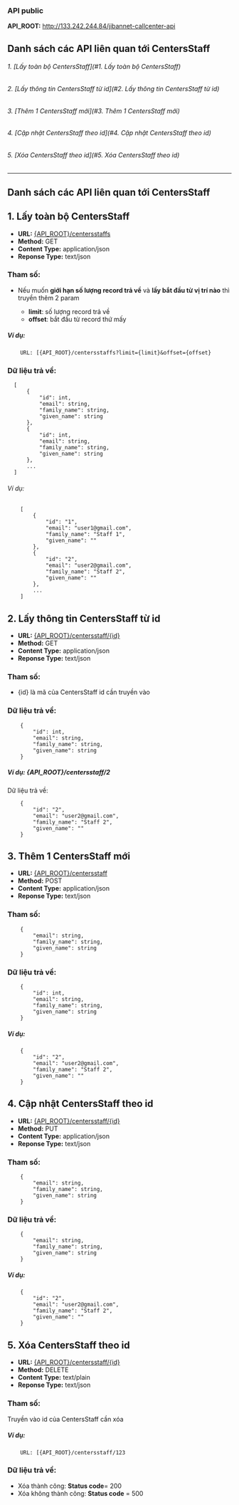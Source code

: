### API public

**API_ROOT:** http://133.242.244.84/jibannet-callcenter-api

## Danh sách các API liên quan tới CentersStaff
###### 1. [Lấy toàn bộ CentersStaff](#1. Lấy toàn bộ CentersStaff)
###### 2. [Lấy thông tin CentersStaff từ id](#2. Lấy thông tin CentersStaff từ id)
###### 3. [Thêm 1 CentersStaff mới](#3. Thêm 1 CentersStaff mới)
###### 4. [Cập nhật CentersStaff theo id](#4. Cập nhật CentersStaff theo id)
###### 5. [Xóa CentersStaff theo id](#5. Xóa CentersStaff theo id)

**********************************

## Danh sách các API liên quan tới CentersStaff
## 1. Lấy toàn bộ CentersStaff
* **URL:** [{API_ROOT}/centersstaffs](#)
* **Method:** GET
* **Content Type:** application/json
* **Reponse Type:** text/json

### Tham số:
* Nếu muốn **giới hạn số lượng record trả về** và **lấy bắt đầu từ vị trí nào** thì truyền thêm 2 param

  - **limit**: số lượng record trả về
  - **offset**: bắt đầu từ record thứ mấy
##### Ví dụ: 
		URL: [{API_ROOT}/centersstaffs?limit={limit}&offset={offset}

### Dữ liệu trả về:
    
  ```
	[
	    {
			"id": int,
			"email": string,
			"family_name": string,
			"given_name": string
	    },
	    {
			"id": int,
			"email": string,
			"family_name": string,
			"given_name": string
	    },
	    ...
	]
  ```

###### Ví dụ:
```
	[
	    {
			"id": "1",
			"email": "user1@gmail.com",
			"family_name": "Staff 1",
			"given_name": ""
	    },
	    {
			"id": "2",
			"email": "user2@gmail.com",
			"family_name": "Staff 2",
			"given_name": ""
	    },
	    ...
	]
  ```

## <a name="2"></a>2. Lấy thông tin CentersStaff từ id
* **URL:** [{API_ROOT}/centersstaff/{id}](#)
* **Method:** GET
* **Content Type:** application/json
* **Reponse Type:** text/json

### Tham số:
* {id} là mã của CentersStaff id cần truyền vào

### Dữ liệu trả về:
```
	{
		"id": int,
		"email": string,
		"family_name": string,
		"given_name": string
	}
```

##### Ví dụ: {API_ROOT}/centersstaff/2
Dữ liệu trả về:
```
	{
		"id": "2",
		"email": "user2@gmail.com",
		"family_name": "Staff 2",
		"given_name": ""
	}
```

## <a name="3"></a>3. Thêm 1 CentersStaff mới
* **URL:** [{API_ROOT}/centersstaff](#)
* **Method:** POST
* **Content Type:** application/json
* **Reponse Type:** text/json

### Tham số:
```
	{
		"email": string,
		"family_name": string,
		"given_name": string
	}
```

### Dữ liệu trả về:
```
	{
	    "id": int,
		"email": string,
		"family_name": string,
		"given_name": string
	}
```

##### Ví dụ: 
```
	{
		"id": "2",
		"email": "user2@gmail.com",
		"family_name": "Staff 2",
		"given_name": ""
	}
```

## <a name="4"></a>4. Cập nhật CentersStaff theo id
* **URL:** [{API_ROOT}/centersstaff/{id}](#)
* **Method:** PUT
* **Content Type:** application/json
* **Reponse Type:** text/json

### Tham số:
```
	{
		"email": string,
		"family_name": string,
		"given_name": string
	}
```

### Dữ liệu trả về:
```
	{
		"email": string,
		"family_name": string,
		"given_name": string
	}
```

##### Ví dụ: 
```
	{
		"id": "2",
		"email": "user2@gmail.com",
		"family_name": "Staff 2",
		"given_name": ""
	}
```

## <a name="5"></a>5. Xóa CentersStaff theo id
* **URL:** [{API_ROOT}/centersstaff/{id}](#)
* **Method:** DELETE
* **Content Type:** text/plain
* **Reponse Type:** text/json

### Tham số:
Truyền vào id của CentersStaff cần xóa


##### Ví dụ: 
		URL: [{API_ROOT}/centersstaff/123

### Dữ liệu trả về:
- Xóa thành công: **Status code**= 200
- Xóa không thành công: **Status code** = 500
